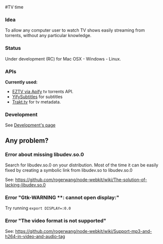#TV time

### Idea

To allow any computer user to watch TV shows easily streaming from torrents, without any particular knowledge.


### Status

Under development (RC) for Mac OSX - Windows - Linux.

### APIs

**Currently used:**
- [EZTV via Apify](https://apify.heroku.com/resources/4fe34d909e610f0001000006) tv torrents API.
- [YifySubtitles](http://www.yifysubtitles.com) for subtitles
- [Trakt.tv](https://trakt.tv/) for tv metadata.

### Development

See [Development's page](https://github.com/popcorn-team/popcorn-app/wiki/Development)


## Any problem?

### Error about missing libudev.so.0
Search for libudev.so.0 on your distribution. Most of the time it can be easily fixed by creating a symbolic link from libudev.so to libudev.so.0

See: https://github.com/rogerwang/node-webkit/wiki/The-solution-of-lacking-libudev.so.0

### Error "Gtk-WARNING **: cannot open display:"
Try running `export DISPLAY=:0.0`

### Error "The video format is not supported"
See: https://github.com/rogerwang/node-webkit/wiki/Support-mp3-and-h264-in-video-and-audio-tag